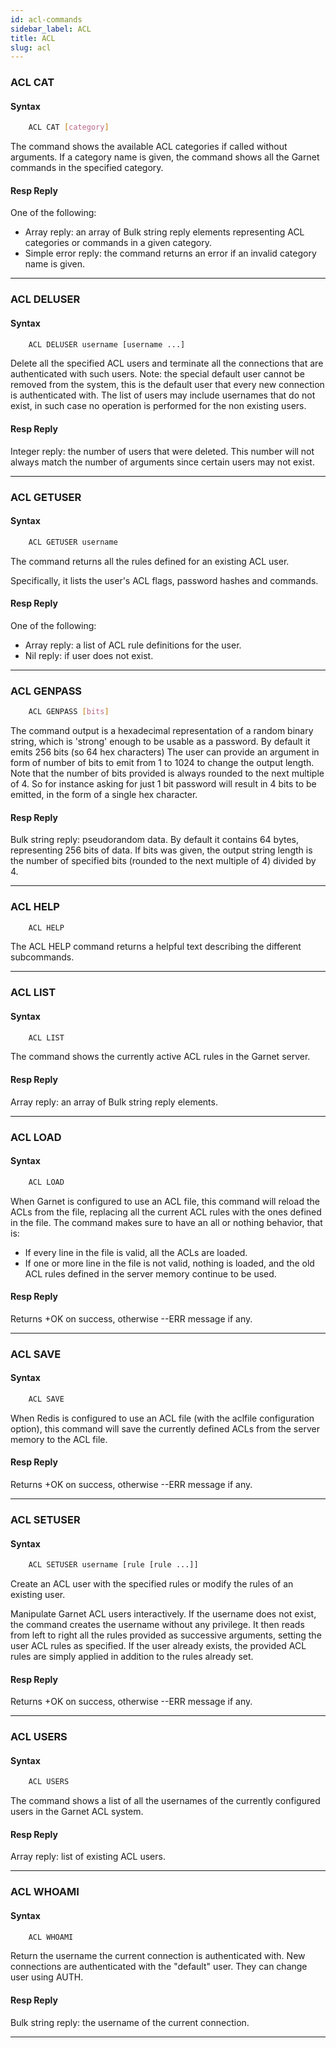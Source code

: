 ```yaml
---
id: acl-commands
sidebar_label: ACL
title: ACL
slug: acl
---
```


### ACL CAT

#### Syntax

```bash
    ACL CAT [category]
```

The command shows the available ACL categories if called without arguments. If a category name is given, the command shows all the Garnet commands in the specified category.

#### Resp Reply

One of the following:

* Array reply: an array of Bulk string reply elements representing ACL categories or commands in a given category.
* Simple error reply: the command returns an error if an invalid category name is given.

---

### ACL DELUSER

#### Syntax

```bash
    ACL DELUSER username [username ...]
```

Delete all the specified ACL users and terminate all the connections that are authenticated with such users. Note: the special default user cannot be removed from the system, this is the default user that every new connection is authenticated with. The list of users may include usernames that do not exist, in such case no operation is performed for the non existing users.

#### Resp Reply

Integer reply: the number of users that were deleted. This number will not always match the number of arguments since certain users may not exist.

---

### ACL GETUSER

#### Syntax

```bash
    ACL GETUSER username
```

The command returns all the rules defined for an existing ACL user.

Specifically, it lists the user's ACL flags, password hashes and commands.

#### Resp Reply

One of the following:
- Array reply: a list of ACL rule definitions for the user.
- Nil reply: if user does not exist.

---

### ACL GENPASS

```bash
    ACL GENPASS [bits]
```

The command output is a hexadecimal representation of a random binary string,
which is 'strong' enough to be usable as a password. By default it emits 256 bits (so 64 hex characters)
The user can provide an argument in form of number of bits to emit from 1 to 1024 to change the output length.
Note that the number of bits provided is always rounded to the next multiple of 4.
So for instance asking for just 1 bit password will result in 4 bits to be emitted,
in the form of a single hex character.

#### Resp Reply

Bulk string reply: pseudorandom data. By default it contains 64 bytes, representing 256 bits of data.
If bits was given, the output string length is the number of specified bits (rounded to the next multiple of 4) divided by 4.

---

### ACL HELP

```bash
    ACL HELP
```

The ACL HELP command returns a helpful text describing the different subcommands.

---

### ACL LIST

#### Syntax

```bash
    ACL LIST
```

The command shows the currently active ACL rules in the Garnet server. 

#### Resp Reply

Array reply: an array of Bulk string reply elements.

---

### ACL LOAD

#### Syntax

```bash
    ACL LOAD
```

When Garnet is configured to use an ACL file, this command will reload the ACLs from the file, replacing all the current ACL rules with the ones defined in the file. The command makes sure to have an all or nothing behavior, that is:

* If every line in the file is valid, all the ACLs are loaded.
* If one or more line in the file is not valid, nothing is loaded, and the old ACL rules defined in the server memory continue to be used.

#### Resp Reply

Returns +OK on success, otherwise --ERR message if any.

---

### ACL SAVE

#### Syntax

```bash
    ACL SAVE
```

When Redis is configured to use an ACL file (with the aclfile configuration option), this command will save the currently defined ACLs from the server memory to the ACL file.

#### Resp Reply

Returns +OK on success, otherwise --ERR message if any.

---

### ACL SETUSER

#### Syntax

```bash
    ACL SETUSER username [rule [rule ...]]
```

Create an ACL user with the specified rules or modify the rules of an existing user.

Manipulate Garnet ACL users interactively. If the username does not exist, the command creates the username without any privilege. It then reads from left to right all the rules provided as successive arguments, setting the user ACL rules as specified. If the user already exists, the provided ACL rules are simply applied in addition to the rules already set.

#### Resp Reply

Returns +OK on success, otherwise --ERR message if any.

---

### ACL USERS

#### Syntax

```bash
    ACL USERS
```

The command shows a list of all the usernames of the currently configured users in the Garnet ACL system.

#### Resp Reply

Array reply: list of existing ACL users.

---

### ACL WHOAMI

#### Syntax

```bash
    ACL WHOAMI
```

Return the username the current connection is authenticated with. New connections are authenticated with the "default" user. They can change user using AUTH.

#### Resp Reply

Bulk string reply: the username of the current connection.

---